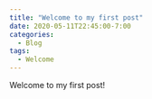 ```yaml
---
title: "Welcome to my first post"
date: 2020-05-11T22:45:00-7:00
categories:
  - Blog
tags:
  - Welcome
---
```


Welcome to my first post!

